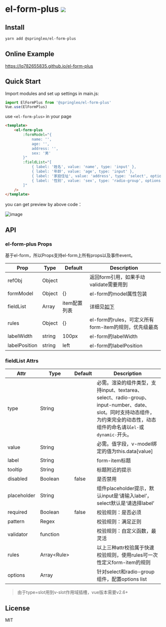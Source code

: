 # el-form-plus ![](https://img.shields.io/badge/license-MIT-F44336.svg)

## Install

``` bash
yarn add @springleo/el-form-plus
```

## Online Example

https://lq782655835.github.io/el-form-plus

## Quick Start

Import modules and set up settings in main.js:

``` js
import ElFormPlus from '@springleo/el-form-plus'
Vue.use(ElFormPlus)
```

use `<el-form-plus>` in your page

``` html
<template>
    <el-form-plus
        :formModel="{
            name: '',
            age: '',
            address: '',
            sex: '男'
        }"
        :fieldList="[
            { label: '姓名', value: 'name', type: 'input' },
            { label: '年龄', value: 'age', type: 'input' },
            { label: '家庭住址', value: 'address', type: 'select', options: ['地址1', '地址2'].map(str => ({label: str, value: str})) },
            { label: '性别', value: 'sex', type: 'radio-group', options: ['男', '女'].map(str => ({label: str, value: str})) }
        ]"
    />
</template>
```

you can get preview by above code：

![image](https://user-images.githubusercontent.com/6310131/71068039-be5dcb00-21b0-11ea-80eb-005f365fa6ec.png)

## API

### el-form-plus Props

基于el-form，所以Props支持el-form上所有props以及事件event。

Prop | Type | Default | Description
--- | --- | --- | ---
refObj | Object |  | 返回form引用，如果手动validate需要用到
formModel | Object |  {} | el-form的model属性包装
fieldList | Array | item配置列表 | 详细见[如下](#fieldList-Attrs)
rules | Object | {} | el-form的rules，可定义所有form-item的规则，优先级最高
labelWidth | string | 100px | el-form的labelWidth
labelPosition | string | left | el-form的labelPosition

### fieldList Attrs

Attr | Type | Default | Description
--- | --- | --- | ---
type | String |  | 必需。渲染的组件类型，支持input、textarea、select、radio-group、input-number、date、slot。同时支持动态组件，为约束完全的动态性，动态组件的命名请以`el-`或`dynamic-`开头。
value | String |   | 必需。值字段，v-model绑定的值为this.data[value]
label | String |   | form-item标题
tooltip | String |  | 标题附近的提示
disabled | Boolean |  false | 是否禁用
placeholder | String |  | 组件placeholder提示，默认input是‘请输入label’，select默认是‘请选择label’
required | Boolean |  false | 校验规则：是否必须
pattern | Regex |   | 校验规则：满足正则
validator | function |   | 校验规则：自定义函数，最灵活
rules | Array\<Rule> |   | 以上三种attr校验属于快速校验规则，使用rules可一次性定义form-item的规则
options | Array |   | 针对select和radio-group组件，配置options list

> 由于type=slot用到v-slot作用域插槽，vue版本需要v2.6+

## License

MIT
